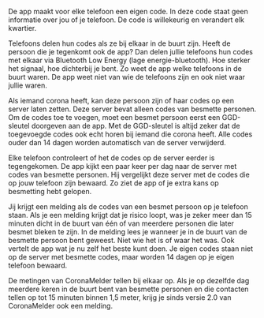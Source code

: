 De app maakt voor elke telefoon een eigen code. In deze code staat geen informatie over jou of je telefoon. De code is willekeurig en verandert elk kwartier.

Telefoons delen hun codes als ze bij elkaar in de buurt zijn. Heeft de persoon die je tegenkomt ook de app? Dan delen jullie telefoons hun codes met elkaar via Bluetooth Low Energy (lage energie-bluetooth). Hoe sterker het signaal, hoe dichterbij je bent. Zo weet de app welke telefoons in de buurt waren. De app weet niet van wie de telefoons zijn en ook niet waar jullie waren.

Als iemand corona heeft, kan deze persoon zijn of haar codes op een server laten zetten. Deze server bevat alleen codes van besmette personen. Om de codes toe te voegen, moet een besmet persoon eerst een GGD-sleutel doorgeven aan de app. Met de GGD-sleutel is altijd zeker dat de toegevoegde codes ook echt horen bij iemand die corona heeft. Alle codes ouder dan 14 dagen worden automatisch van de server verwijderd.

Elke telefoon controleert of het de codes op de server eerder is tegengekomen. De app kijkt een paar keer per dag naar de server met codes van besmette personen. Hij vergelijkt deze server met de codes die op jouw telefoon zijn bewaard. Zo ziet de app of je extra kans op besmetting hebt gelopen.

Jij krijgt een melding als de codes van een besmet persoon op je telefoon staan. Als je een melding krijgt dat je risico loopt, was je zeker meer dan 15 minuten dicht in de buurt van één of van meerdere personen die later besmet bleken te zijn. In de melding lees je wanneer je in de buurt van de besmette persoon bent geweest. Niet wie het is of waar het was. Ook vertelt de app wat je nu zelf het beste kunt doen. Je eigen codes staan niet op de server met besmette codes, maar worden 14 dagen op je eigen telefoon bewaard.

De metingen van CoronaMelder tellen bij elkaar op. Als je op dezelfde dag meerdere keren in de buurt bent van besmette personen en die contacten tellen op tot 15 minuten binnen 1,5 meter, krijg je sinds versie 2.0 van CoronaMelder ook een melding. 
